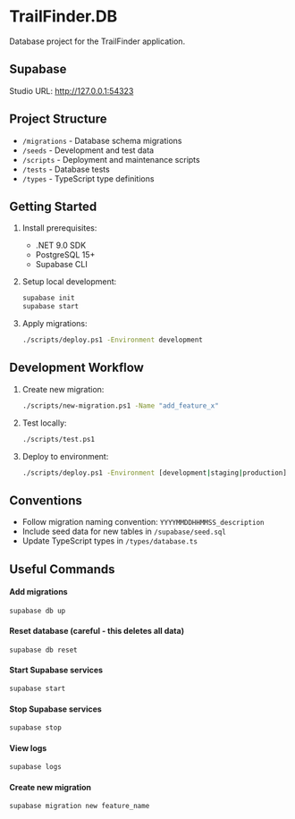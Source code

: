 # TrailFinder.DB

Database project for the TrailFinder application.

## Supabase

Studio URL: http://127.0.0.1:54323

## Project Structure

- `/migrations` - Database schema migrations
- `/seeds` - Development and test data
- `/scripts` - Deployment and maintenance scripts
- `/tests` - Database tests
- `/types` - TypeScript type definitions

## Getting Started

1. Install prerequisites:
   - .NET 9.0 SDK
   - PostgreSQL 15+
   - Supabase CLI

2. Setup local development:
   ```bash
   supabase init
   supabase start
   ```

3. Apply migrations:
   ```bash
   ./scripts/deploy.ps1 -Environment development
   ```

## Development Workflow

1. Create new migration:
   ```bash
   ./scripts/new-migration.ps1 -Name "add_feature_x"
   ```

2. Test locally:
   ```bash
   ./scripts/test.ps1
   ```

3. Deploy to environment:
   ```bash
   ./scripts/deploy.ps1 -Environment [development|staging|production]
   ```

## Conventions

- Follow migration naming convention: `YYYYMMDDHHMMSS_description`
- Include seed data for new tables in `/supabase/seed.sql`
- Update TypeScript types in `/types/database.ts`

## Useful Commands

#### Add migrations

```bash
supabase db up
```

#### Reset database (careful - this deletes all data)

```
supabase db reset
```

#### Start Supabase services

```bash
supabase start
```

####  Stop Supabase services


```bash
supabase stop
```

#### View logs

```bash
supabase logs
```

#### Create new migration

```
supabase migration new feature_name
```
